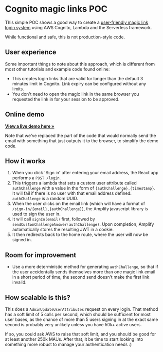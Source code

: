 # Cognito magic links POC

This simple POC shows a good way to create a [user-friendly magic link login system](https://uxdesign.cc/user-friendly-magic-links-e39023ec3e2) using AWS Cognito, Lambda and the Serverless framework.

While functional and safe, this is not production-style code.

## User experience

Some important things to note about this approach, which is different from most other tutorials and example code found online:

* This creates login links that are valid for longer than the default 3 minutes limit in Cognito. Link expiry can be configured without any limits.
* You don't need to open the magic link in the same browser you requested the link in for your session to be approved.


## Online demo

[**View a live demo here »**](https://h7swmj8oc1.execute-api.eu-west-1.amazonaws.com/dev/)

Note that we've replaced the part of the code that would normally send the email with something that just outputs it to the browser, to simplify the demo code.


## How it works

1. When you click 'Sign in' after entering your email address, the React app performs a `POST /login`.
2. This triggers a lambda that sets a custom user attribute called `authChallenge` with a value in the form of `{authChallenge},{timestamp}`. It will fail if there is no user with that email address defined. `authChallenge` is a random UUID.
3. When the user clicks on the email link (which will have a format of `/sign-in/{email},{authChallenge}`), the Amplify javascript library is used to sign the user in.
4. It will call `signIn(email)` first, followed by `sendCustomChallengeAnswer(authChallenge)`. Upon completion, Amplify automatically stores the resulting JWT in a cookie.
5. It then redirects back to the home route, where the user will now be signed in.


## Room for improvement

* Use a more deterministic method for generating `authChallenge`, so that if the user accidentally sends themselves more than one magic link email in a short period of time, the second send doesn't make the first link invalid.


## How scalable is this?

This does a `AdminUpdateUserAttributes` request on every login. That method has a soft limit of 5 calls per second, which should be sufficient for most user bases, as the chance of more than 5 users signing in at the exact same second is probably very unlikely unless you have 50k+ active users.

If so, you could ask AWS to raise that soft limit, and you should be good for at least another 250k MAUs. After that, it be time to start looking into something more robust to manage your authentication needs :)
